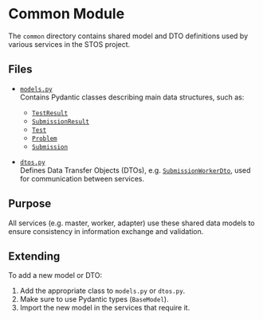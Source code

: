 # Common Module

The `common` directory contains shared model and DTO definitions used by various services in the STOS project.

## Files

- [`models.py`](src/common/models.py)  
  Contains Pydantic classes describing main data structures, such as:
  - [`TestResult`](src/common/models.py)
  - [`SubmissionResult`](src/common/models.py)
  - [`Test`](src/common/models.py)
  - [`Problem`](src/common/models.py)
  - [`Submission`](src/common/models.py)

- [`dtos.py`](src/common/dtos.py)  
  Defines Data Transfer Objects (DTOs), e.g. [`SubmissionWorkerDto`](src/common/dtos.py), used for communication between services.

## Purpose

All services (e.g. master, worker, adapter) use these shared data models to ensure consistency in information exchange and validation.

## Extending

To add a new model or DTO:
1. Add the appropriate class to `models.py` or `dtos.py`.
2. Make sure to use Pydantic types (`BaseModel`).
3. Import the new model in the services that require it.
